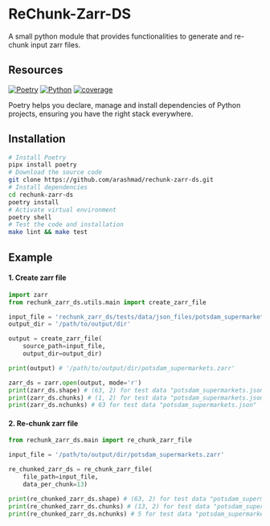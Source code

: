 # ReChunk-Zarr-DS

A small python module that provides functionalities to generate and re-chunk input zarr files.

## Resources

[![Poetry](https://img.shields.io/endpoint?url=https://python-poetry.org/badge/v0.json)](https://python-poetry.org/)
[![Python](https://img.shields.io/badge/Python-3.12-blue)](https://www.python.org/)
[![coverage](https://img.shields.io/badge/Coverage-unknown-red)]()

Poetry helps you declare, manage and install dependencies of Python projects,
ensuring you have the right stack everywhere.

## Installation

```bash
# Install Poetry
pipx install poetry
# Download the source code
git clone https://github.com/arashmad/rechunk-zarr-ds.git
# Install dependencies
cd rechunk-zarr-ds
poetry install
# Activate virtual environment
poetry shell
# Test the code and installation
make lint && make test
```

## Example

#### 1. Create zarr file

```python
import zarr
from rechunk_zarr_ds.utils.main import create_zarr_file

input_file = 'rechunk_zarr_ds/tests/data/json_files/potsdam_supermarkets.json'
output_dir = '/path/to/output/dir'

output = create_zarr_file(
    source_path=input_file,
    output_dir=output_dir)

print(output) # '/path/to/output/dir/potsdam_supermarkets.zarr'

zarr_ds = zarr.open(output, mode='r')
print(zarr_ds.shape) # (63, 2) for test data "potsdam_supermarkets.json"
print(zarr_ds.chunks) # (1, 2) for test data "potsdam_supermarkets.json"
print(zarr_ds.nchunks) # 63 for test data "potsdam_supermarkets.json"
```

#### 2. Re-chunk zarr file

```python
from rechunk_zarr_ds.main import re_chunk_zarr_file

input_file = '/path/to/output/dir/potsdam_supermarkets.zarr'

re_chunked_zarr_ds = re_chunk_zarr_file(
    file_path=input_file,
    data_per_chunk=13)

print(re_chunked_zarr_ds.shape) # (63, 2) for test data "potsdam_supermarkets.zarr"
print(re_chunked_zarr_ds.chunks) # (13, 2) for test data "potsdam_supermarkets.zarr"
print(re_chunked_zarr_ds.nchunks) # 5 for test data "potsdam_supermarkets.zarr"
```
